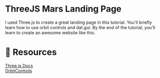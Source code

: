 # ThreeJS Mars Landing Page

I used Three.js to create a great landing page in this tutorial. You'll briefly learn how to use orbit controls and dat.gui. By the end of the tutorial, you'll learn to create an awesome website like this. 

# 🔗 Resources
[Three.js Docs](https://threejs.org/)<br />
[OrbitControls](https://threejs.org/docs/#examples/en/controls/OrbitControls)<br />
